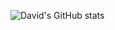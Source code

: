 ![David's GitHub stats](https://github-readme-stats.vercel.app/api?username=davidadarme&theme=tokyonight&show_icons=true)
